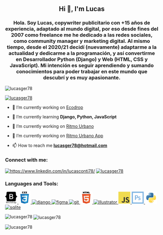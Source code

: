 <!-- <img align="center" src="https://drive.google.com/file/d/1EwbisAaYwcpffVmaLpNSKw9yRAOK5xM3/view?usp=sharing" alt="lucasger78" height="30" width="40" /> -->

<h2 align="center">Hi 👋, I'm Lucas</h2>
<h3 align="center">Hola. Soy Lucas, copywriter publicitario con +15 años de experiencia, adaptado al mundo digital, por eso desde fines del 2007 como freelance me he dedicado a las redes sociales, como community manager y marketing digital. Al mismo tiempo, desde el 2020/21 decidí (nuevamente) adaptarme a la actualidad y dedicarme a la programación, y así convertirme en Desarrollador Python (Django) y Web (HTML, CSS y JavaScript). Mi intención es seguir aprendiendo y sumando conocimientos para poder trabajar en este mundo que descubrí y es muy apasionante.</h3>

<p align="left"> <img src="https://komarev.com/ghpvc/?username=lucasger78&label=Profile%20views&color=0e75b6&style=flat" alt="lucasger78" /> </p>

<p align="left"> <a href="https://github.com/ryo-ma/github-profile-trophy"><img src="https://github-profile-trophy.vercel.app/?username=lucasger78" alt="lucasger78" /></a> </p>

- 🔭 I’m currently working on [Ecodrop](www.ecodrop.com.ar)

- 🌱 I’m currently learning **Django, Python, JavaScript**

- 🔭 I’m currently working on [Ritmo Urbano](www.ritmourbano.com.ar)

- 🔭 I’m currently working on [Ritmo Urbano App](https://drive.google.com/file/d/1WSXCJkdHpT3ewcJSa_QIz2GZdWsWaGEk/view?usp=sharing)

- 📫 How to reach me **lucasger78@hotmail.com**

<h3 align="left">Connect with me:</h3>
<p align="left">
<a href="https://linkedin.com/in/https://www.linkedin.com/in/lucasconti78/" target="blank"><img align="center" src="https://raw.githubusercontent.com/rahuldkjain/github-profile-readme-generator/master/src/images/icons/Social/linked-in-alt.svg" alt="https://www.linkedin.com/in/lucasconti78/" height="30" width="40" /></a>
<a href="https://www.behance.net/lucasger78" target="blank"><img align="center" src="https://raw.githubusercontent.com/rahuldkjain/github-profile-readme-generator/master/src/images/icons/Social/behance.svg" alt="lucasger78" height="30" width="40" /></a>
</p>

<h3 align="left">Languages and Tools:</h3>
<p align="left"> <a href="https://getbootstrap.com" target="_blank" rel="noreferrer"> <img src="https://raw.githubusercontent.com/devicons/devicon/master/icons/bootstrap/bootstrap-plain-wordmark.svg" alt="bootstrap" width="40" height="40"/> </a> <a href="https://www.w3schools.com/css/" target="_blank" rel="noreferrer"> <img src="https://raw.githubusercontent.com/devicons/devicon/master/icons/css3/css3-original-wordmark.svg" alt="css3" width="40" height="40"/> </a> <a href="https://www.djangoproject.com/" target="_blank" rel="noreferrer"> <img src="https://cdn.worldvectorlogo.com/logos/django.svg" alt="django" width="40" height="40"/> </a> <a href="https://www.figma.com/" target="_blank" rel="noreferrer"> <img src="https://www.vectorlogo.zone/logos/figma/figma-icon.svg" alt="figma" width="40" height="40"/> </a> <a href="https://git-scm.com/" target="_blank" rel="noreferrer"> <img src="https://www.vectorlogo.zone/logos/git-scm/git-scm-icon.svg" alt="git" width="40" height="40"/> </a> <a href="https://www.w3.org/html/" target="_blank" rel="noreferrer"> <img src="https://raw.githubusercontent.com/devicons/devicon/master/icons/html5/html5-original-wordmark.svg" alt="html5" width="40" height="40"/> </a> <a href="https://www.adobe.com/in/products/illustrator.html" target="_blank" rel="noreferrer"> <img src="https://www.vectorlogo.zone/logos/adobe_illustrator/adobe_illustrator-icon.svg" alt="illustrator" width="40" height="40"/> </a> <a href="https://developer.mozilla.org/en-US/docs/Web/JavaScript" target="_blank" rel="noreferrer"> <img src="https://raw.githubusercontent.com/devicons/devicon/master/icons/javascript/javascript-original.svg" alt="javascript" width="40" height="40"/> </a> <a href="https://www.photoshop.com/en" target="_blank" rel="noreferrer"> <img src="https://raw.githubusercontent.com/devicons/devicon/master/icons/photoshop/photoshop-line.svg" alt="photoshop" width="40" height="40"/> </a> <a href="https://www.python.org" target="_blank" rel="noreferrer"> <img src="https://raw.githubusercontent.com/devicons/devicon/master/icons/python/python-original.svg" alt="python" width="40" height="40"/> </a> <a href="https://www.sqlite.org/" target="_blank" rel="noreferrer"> <img src="https://www.vectorlogo.zone/logos/sqlite/sqlite-icon.svg" alt="sqlite" width="40" height="40"/> </a> </p>

<p><img align="left" src="https://github-readme-stats.vercel.app/api/top-langs?username=lucasger78&show_icons=true&locale=en&layout=compact" alt="lucasger78" /></p>

<p>&nbsp;<img align="center" src="https://github-readme-stats.vercel.app/api?username=lucasger78&show_icons=true&locale=en" alt="lucasger78" /></p>

<p><img align="center" src="https://github-readme-streak-stats.herokuapp.com/?user=lucasger78&" alt="lucasger78" /></p>
